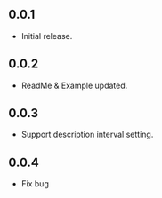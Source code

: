 ## 0.0.1

* Initial release.

## 0.0.2

* ReadMe & Example updated.

## 0.0.3

* Support description interval setting.

## 0.0.4

* Fix bug
